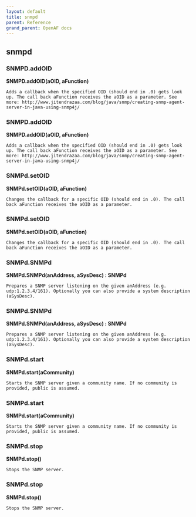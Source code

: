 ```yaml
---
layout: default
title: snmpd
parent: Reference
grand_parent: OpenAF docs
---
```



## snmpd

### SNMPD.addOID

__SNMPD.addOID(aOID, aFunction)__

````
Adds a callback when the specified OID (should end in .0) gets look up. The call back aFunction receives the aOID as a parameter. See more: http://www.jitendrazaa.com/blog/java/snmp/creating-snmp-agent-server-in-java-using-snmp4j/
````
### SNMPD.addOID

__SNMPD.addOID(aOID, aFunction)__

````
Adds a callback when the specified OID (should end in .0) gets look up. The call back aFunction receives the aOID as a parameter. See more: http://www.jitendrazaa.com/blog/java/snmp/creating-snmp-agent-server-in-java-using-snmp4j/
````
### SNMPd.setOID

__SNMPd.setOID(aOID, aFunction)__

````
Changes the callback for a specific OID (should end in .0). The call back aFunction receives the aOID as a parameter.
````
### SNMPd.setOID

__SNMPd.setOID(aOID, aFunction)__

````
Changes the callback for a specific OID (should end in .0). The call back aFunction receives the aOID as a parameter.
````
### SNMPd.SNMPd

__SNMPd.SNMPd(anAddress, aSysDesc) : SNMPd__

````
Prepares a SNMP server listening on the given anAddress (e.g. udp:1.2.3.4/161). Optionally you can also provide a system description (aSysDesc).
````
### SNMPd.SNMPd

__SNMPd.SNMPd(anAddress, aSysDesc) : SNMPd__

````
Prepares a SNMP server listening on the given anAddress (e.g. udp:1.2.3.4/161). Optionally you can also provide a system description (aSysDesc).
````
### SNMPd.start

__SNMPd.start(aCommunity)__

````
Starts the SNMP server given a community name. If no community is provided, public is assumed.
````
### SNMPd.start

__SNMPd.start(aCommunity)__

````
Starts the SNMP server given a community name. If no community is provided, public is assumed.
````
### SNMPd.stop

__SNMPd.stop()__

````
Stops the SNMP server.
````
### SNMPd.stop

__SNMPd.stop()__

````
Stops the SNMP server.
````
